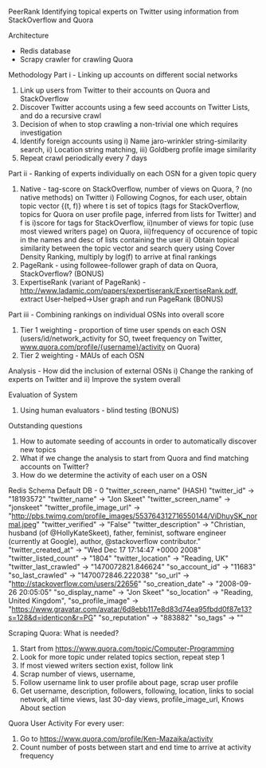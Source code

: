 PeerRank
Identifying topical experts on Twitter using information from StackOverflow and Quora

Architecture
- Redis database
- Scrapy crawler for crawling Quora

Methodology
Part i - Linking up accounts on different social networks
1) Link up users from Twitter to their accounts on Quora and StackOverflow
2) Discover Twitter accounts using a few seed accounts on Twitter Lists, and do a recursive crawl
3) Decision of when to stop crawling a non-trivial one which requires investigation
4) Identify foreign accounts using i) Name jaro-wrinkler string-similarity search, ii) Location string matching, iii) Goldberg profile image similarity
5) Repeat crawl periodically every 7 days

Part ii - Ranking of experts individually on each OSN for a given topic query
1) Native - tag-score on StackOverflow, number of views on Quora, ? (no native methods) on Twitter
	i) Following Cognos, for each user, obtain topic vector {(t, f)} where t is set of topics (tags for StackOverflow, topics for Quora on user profile page, inferred from lists for Twitter)
	   and f is i)score for tags for StackOverflow, ii)number of views for topic (use most viewed writers page) on Quora, iii)frequency of occurence of topic in the names and desc of lists containing the user
	ii) Obtain topical similarity between the topic vector and search query using Cover Density Ranking, multiply by log(f) to arrive at final rankings
2) PageRank - using followee-follower graph of data on Quora, StackOverflow? (BONUS)
3) ExpertiseRank (variant of PageRank) - http://www.ladamic.com/papers/expertiserank/ExpertiseRank.pdf, extract User-helped->User graph and run PageRank (BONUS)

Part iii - Combining rankings on individual OSNs into overall score
1) Tier 1 weighting - proportion of time user spends on each OSN (users/id/network_activity for SO, tweet frequency on Twitter, www.quora.com/profile/{username}/activity on Quora)
2) Tier 2 weighting - MAUs of each OSN

Analysis - How did the inclusion of external OSNs i) Change the ranking of experts on Twitter and ii) Improve the system overall

Evaluation of System
1) Using human evaluators - blind testing (BONUS)

Outstanding questions
1) How to automate seeding of accounts in order to automatically discover new topics
2) What if we change the analysis to start from Quora and find matching accounts on Twitter?
3) How do we determine the activity of each user on a OSN

Redis Schema
Default DB - 0
"twitter_screen_name" (HASH)
	"twitter_id" -> "18193572"
	"twitter_name" -> "Jon Skeet"
	"twitter_screen_name" -> "jonskeet"
	"twitter_profile_image_url" -> "http://pbs.twimg.com/profile_images/553764312716550144/ViDhuySK_normal.jpeg"
	"twitter_verified" -> "False"
	"twitter_description" -> "Christian, husband (of @HollyKateSkeet), father, feminist, software engineer (currently at Google), author, @stackoverflow contributor."
	"twitter_created_at" -> "Wed Dec 17 17:14:47 +0000 2008"
	"twitter_listed_count" -> "1804"
	"twitter_location" -> "Reading, UK"
	"twitter_last_crawled" -> "1470072821.846624"
	"so_account_id" -> "11683"
	"so_last_crawled" -> "1470072846.222038"
	"so_url" -> "http://stackoverflow.com/users/22656"
	"so_creation_date" -> "2008-09-26 20:05:05"
	"so_display_name" -> "Jon Skeet"
	"so_location" -> "Reading, United Kingdom",
	"so_profile_image" -> "https://www.gravatar.com/avatar/6d8ebb117e8d83d74ea95fbdd0f87e13?s=128&d=identicon&r=PG"
	"so_reputation" -> "883882"
	"so_tags" ->
		""

Scraping Quora:
What is needed?
1) Start from https://www.quora.com/topic/Computer-Programming
2) Look for more topic under related topics section, repeat step 1
3) If most viewed writers section exist, follow link
4) Scrap number of views, username,
5) Follow username link to user profile about page, scrap user profile
6) Get username, description, followers, following, location, links to social network, all time views, last 30-day views, profile_image_url, Knows About section

Quora User Activity
For every user:
1) Go to https://www.quora.com/profile/Ken-Mazaika/activity
2) Count number of posts between start and end time to arrive at activity frequency